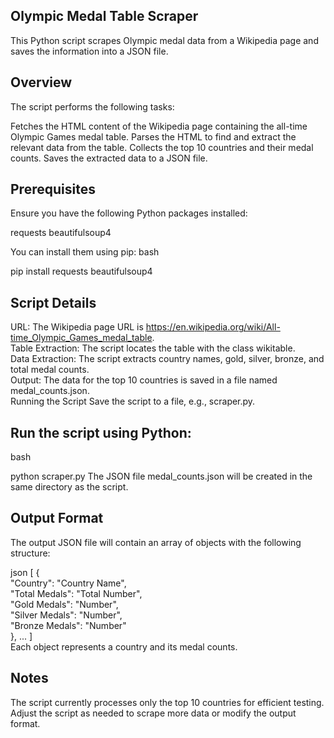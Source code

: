 ## Olympic Medal Table Scraper
This Python script scrapes Olympic medal data from a Wikipedia page and saves the information into a JSON file.

## Overview
The script performs the following tasks:

Fetches the HTML content of the Wikipedia page containing the all-time Olympic Games medal table.
Parses the HTML to find and extract the relevant data from the table.
Collects the top 10 countries and their medal counts.
Saves the extracted data to a JSON file.

## Prerequisites
Ensure you have the following Python packages installed:

requests
beautifulsoup4

You can install them using pip:
bash

pip install requests beautifulsoup4

## Script Details
URL: The Wikipedia page URL is https://en.wikipedia.org/wiki/All-time_Olympic_Games_medal_table. 
</br>
Table Extraction: The script locates the table with the class wikitable.
</br>
Data Extraction: The script extracts country names, gold, silver, bronze, and total medal counts.
</br>
Output: The data for the top 10 countries is saved in a file named medal_counts.json.
</br>
Running the Script
Save the script to a file, e.g., scraper.py.

## Run the script using Python:
bash

python scraper.py
The JSON file medal_counts.json will be created in the same directory as the script.

## Output Format
The output JSON file will contain an array of objects with the following structure:

json
[
    {
        </br>
        "Country": "Country Name",
        </br>
        "Total Medals": "Total Number",
        </br>
        "Gold Medals": "Number",
        </br>
        "Silver Medals": "Number",
        </br>
        "Bronze Medals": "Number"
        </br>
    },
    ...
]
</br>
Each object represents a country and its medal counts.

## Notes
The script currently processes only the top 10 countries for efficient testing.
Adjust the script as needed to scrape more data or modify the output format.
